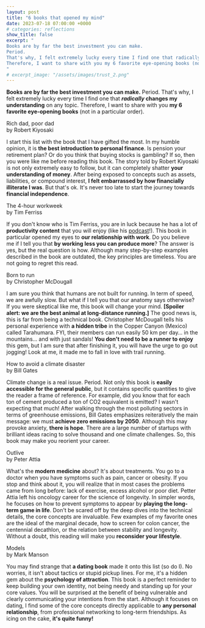 ```yaml
---
layout: post
title: "6 books that opened my mind"
date: 2023-07-18 07:00:00 +0000
# categories: reflections
show_title: false
excerpt: "
Books are by far the best investment you can make.
Period.
That's why, I felt extremely lucky every time I find one that radically changes my understanding on any topic.
Therefore, I want to share with you my 6 favorite eye-opening books (not in a particular order).
"
# excerpt_image: "/assets/images/trust_2.png"
---
```

**Books are by far the best investment you can make.**
Period.
That's why, I felt extremely lucky every time I find one that **_radically_ changes my understanding** on any topic.
Therefore, I want to share with you **my 6 favorite eye-opening books** (not in a particular order).

<div class="book-container">
  <div class="book">
    Rich dad, poor dad
  </div>
  <div class="book-author">
    by Robert Kiyosaki
  </div>
</div>

I start this list with the book that I have gifted the most.
In my humble opinion, it is **the best introduction to personal finance**.
Is pension your retirement plan?
Or do you think that buying stocks is gambling?
If so, then you were like me before reading this book.
The story told by Robert Kiyosaki is not only extremely easy to follow, but it can completely shatter **your understanding of money**.
After being exposed to concepts such as assets, liabilities, or compound interest, **I felt embarrassed by how financially illiterate I was**.
But that's ok.
It's never too late to start the journey towards **financial independence**.

<div class="book-container">
  <div class="book">
    The 4-hour workweek
  </div>
  <div class="book-author">
    by Tim Ferriss
  </div>
</div>

If you don't know who is Tim Ferriss, you are in luck because he has a lot of **productivity content** that you will enjoy (like his [podcast](https://tim.blog/podcast/)!).
This book in particular opened my eyes to **our relationship with work**.
Do you believe me if I tell you that **by working less you can produce more**?
The answer is yes, but the real question is how.
Although many step-by-step examples described in the book are outdated, the key principles are timeless.
You are not going to regret this read.

<div class="book-container">
  <div class="book">
    Born to run
  </div>
  <div class="book-author">
    by Christopher McDougall
  </div>
</div>

I am sure you think that humans are not built for running.
In term of speed, we are awfully slow.
But what if I tell you that our anatomy says otherwise?
If you were skeptical like me, this book will change your mind.
**[Spoiler alert: we are the best animal at long-distance running.]** The good news is, this is far from being a technical book.
Christopher McDougall tells his personal experience with **a hidden tribe** in the Copper Canyon (Mexico) called Tarahumara.
FYI, their members can run easily 50 km per day… in the mountains… and with just sandals!
**You don't need to be a runner to enjoy** this gem, but I am sure that after finishing it, you will have the urge to go out jogging!
Look at me, it made me to fall in love with trail running.

<div class="book-container">
  <div class="book">
    How to avoid a climate disaster
  </div>
  <div class="book-author">
    by Bill Gates
  </div>
</div>

Climate change is a real issue.
Period.
Not only this book is **easily accessible for the general public**, but it contains specific quantities to give the reader a frame of reference.
For example, did you know that for each ton of cement produced a ton of CO2 equivalent is emitted?
I wasn't expecting that much!
After walking through the most polluting sectors in terms of greenhouse emissions, Bill Gates emphasizes reiteratively the main message: we must **achieve zero emissions by 2050**.
Although this may provoke anxiety, **there is hope**.
There are a large number of startups with brilliant ideas racing to solve thousand and one climate challenges.
So, this book may make you reorient your career.

<div class="book-container">
  <div class="book">
    Outlive
  </div>
  <div class="book-author">
    by Peter Attia
  </div>
</div>

What's the **modern medicine** about?
It's about treatments.
You go to a doctor when you have symptoms such as pain, cancer or obesity.
If you stop and think about it, you will realize that in most cases the problems came from long before: lack of exercise, excess alcohol or poor diet.
Petter Attia left his oncology career for the science of longevity.
In simpler words, he focuses on how to prevent symptoms to appear by **playing the long-term game in life**.
Don't be scared off by the deep dives into the technical details, the core concepts are invaluable.
Few examples of my favorite ones are the ideal of the marginal decade, how to screen for colon cancer, the centennial decathlon, or the relation between stability and longevity.
Without a doubt, this reading will make you **reconsider your lifestyle**.

<div class="book-container">
  <div class="book">
    Models
  </div>
  <div class="book-author">
    by Mark Manson
  </div>
</div>

You may find strange that **a dating book** made it onto this list (so do I).
No worries, it isn't about tactics or stupid pickup lines.
For me, it's a hidden gem about the **psychology of attraction**.
This book is a perfect reminder to keep building your own identity, not being needy and standing up for your core values.
You will be surprised at the benefit of being vulnerable and clearly communicating your intentions from the start.
Although it focuses on dating, I find some of the core concepts directly applicable to **any personal relationship**, from professional networking to long-term friendships.
As icing on the cake, **it's quite funny!**